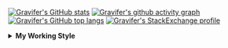 <!--
**Gravifer/Gravifer** is a ✨ _special_ ✨ repository because its `README.md` (this file) appears on your GitHub profile.

Here are some ideas to get you started:

- 🔭 I’m currently working on ...
- 🌱 I’m currently learning ...
- 👯 I’m looking to collaborate on ...
- 🤔 I’m looking for help with ...
- 💬 Ask me about ...
- 📫 How to reach me: ...
- 😄 Pronouns: ...
- ⚡ Fun fact: ...
-->

<!-- ![Metrics](https://github.com/my-github-user/my-github-user/blob/main/github-metrics.svg) -->

<!-- [![Gravifer's GitHub Streak](https://github-readme-streak-stats.herokuapp.com/?user=Gravifer&theme=default&background=ffffff0a&border=00000000&stroke=80808080&currStreakNum=808080&sideNums=808080&sideLabels=808080&dates=808080)](https://github.com/DenverCoder1/github-readme-streak-stats) -->
<!-- [![Contribution Stats](https://github-contribution-stats.vercel.app/api/?username=Gravifer)](https://github.com/LordDashMe/github-contribution-stats/)  -->
[![Gravifer's GitHub stats](https://github-readme-stats.vercel.app/api?username=Gravifer&theme=default&bg_color=ffffff0a&text_color=808080&hide_border=true&show_icons=true&count_private=true)](https://github.com/anuraghazra/github-readme-stats)
[![Gravifer's github activity graph](https://activity-graph.herokuapp.com/graph?username=Gravifer&bg_color=ffffff0a&color=3080ed&line=5094f0&point=4d72f2&hide_border=true)](https://github.com/ashutosh00710/github-readme-activity-graph)
[![Gravifer's GitHub top langs](https://github-readme-stats.vercel.app/api/top-langs/?username=Gravifer&theme=default&bg_color=ffffff0a&text_color=808080&hide_border=true&show_icons=true&count_private=true&layout=compact)](https://github.com/anuraghazra/github-readme-stats)
[![Gravifer's StackExchange profile](https://stackexchange.com/users/flair/18316138.png?theme=clean)](https://mathematica.stackexchange.com/users/72025)
<!-- [![Visitors](https://visitor-badge.glitch.me/badge?page_id=Gravifer.Gravifer)](https://github.com/Gravifer/) -->

<details>
  <summary>
    <strong>My Working Style</strong><!--<a href="https://wakatime.com/badge/github/Gravifer/Gravifer"><img src="https://wakatime.com/badge/github/Gravifer/Gravifer.svg" alt="time tracker"></a>-->
  </summary>

[![time tracker](https://wakatime.com/badge/github/Gravifer/Gravifer.svg)](https://wakatime.com/badge/github/Gravifer/Gravifer)
<!--START_SECTION:waka-->
![Profile Views](http://img.shields.io/badge/Profile%20Views-16-blue)

![Lines of code](https://img.shields.io/badge/From%20Hello%20World%20I%27ve%20Written-852450%20lines%20of%20code-blue)

**I'm an Early 🐤** 

```text
🌞 Morning    29 commits     ████░░░░░░░░░░░░░░░░░░░░░   16.2% 
🌆 Daytime    83 commits     ███████████░░░░░░░░░░░░░░   46.37% 
🌃 Evening    48 commits     ██████░░░░░░░░░░░░░░░░░░░   26.82% 
🌙 Night      19 commits     ██░░░░░░░░░░░░░░░░░░░░░░░   10.61%

```


📊 **This Week I Spent My Time On** 

```text
💬 Programming Languages: 
Browsing                 25 hrs 29 mins      █████████████░░░░░░░░░░░░   55.34% 
Julia                    15 hrs 6 mins       ████████░░░░░░░░░░░░░░░░░   32.78% 
Markdown                 3 hrs 18 mins       █░░░░░░░░░░░░░░░░░░░░░░░░   7.19% 
Other                    1 hr 16 mins        ░░░░░░░░░░░░░░░░░░░░░░░░░   2.76% 
Git Config               21 mins             ░░░░░░░░░░░░░░░░░░░░░░░░░   0.79%

🔥 Editors: 
Browser                  25 hrs 30 mins      █████████████░░░░░░░░░░░░   55.38% 
VS Code                  19 hrs 22 mins      ██████████░░░░░░░░░░░░░░░   42.06% 
Word                     57 mins             ░░░░░░░░░░░░░░░░░░░░░░░░░   2.1% 
Powerpoint               12 mins             ░░░░░░░░░░░░░░░░░░░░░░░░░   0.47%

🐱‍💻 Projects: 
CFD2021-G4-Projects      40 hrs 51 mins      ██████████████████████░░░   88.7% 
wakatime-config          1 hr 48 mins        █░░░░░░░░░░░░░░░░░░░░░░░░   3.94% 
queue-sdp                1 hr 34 mins        ░░░░░░░░░░░░░░░░░░░░░░░░░   3.41% 
Unknown Project          1 hr 3 mins         ░░░░░░░░░░░░░░░░░░░░░░░░░   2.29% 
CFD_Julia                38 mins             ░░░░░░░░░░░░░░░░░░░░░░░░░   1.38%

💻 Operating System: 
Windows                  46 hrs 4 mins       █████████████████████████   100.0%

```

**I Mostly Code in Mathematica** 

```text
Mathematica              7 repos             ████████████░░░░░░░░░░░░░   50.0% 
TeX                      2 repos             ███░░░░░░░░░░░░░░░░░░░░░░   14.29% 
MATLAB                   2 repos             ███░░░░░░░░░░░░░░░░░░░░░░   14.29% 
Assembly                 1 repo              █░░░░░░░░░░░░░░░░░░░░░░░░   7.14% 
Python                   1 repo              █░░░░░░░░░░░░░░░░░░░░░░░░   7.14%

```



<!--END_SECTION:waka-->
</details>
